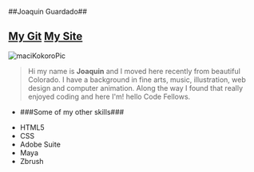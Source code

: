 ##Joaquin Guardado##

[My Git](https://github.com/macikokoro)
[My Site](http://www.betwinsouls.com)
-----
>
![maciKokoroPic](http://i61.tinypic.com/28mpe1w.jp "Joaquin's web page")
>Hi my name is **Joaquin** and I moved here recently from beautiful Colorado. I have a background in fine arts, music, illustration, web design and computer animation.
>Along the way I found that really enjoyed coding and here I'm! hello Code Fellows.
>
>

+ ###Some of my other skills###
- HTML5
- CSS
- Adobe Suite
- Maya
- Zbrush
 
